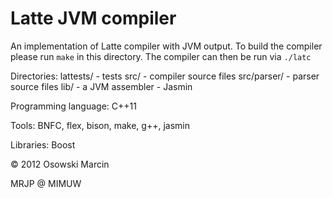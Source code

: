 Latte JVM compiler
==================

An implementation of Latte compiler with JVM output.
To build the compiler please run `make` in this directory.
The compiler can then be run via `./latc`

Directories:
    lattests/    - tests
    src/         - compiler source files
    src/parser/  - parser source files
    lib/         - a JVM assembler - Jasmin

Programming language: C++11

Tools: BNFC, flex, bison, make, g++, jasmin

Libraries: Boost


&copy; 2012 Osowski Marcin

MRJP @ MIMUW
